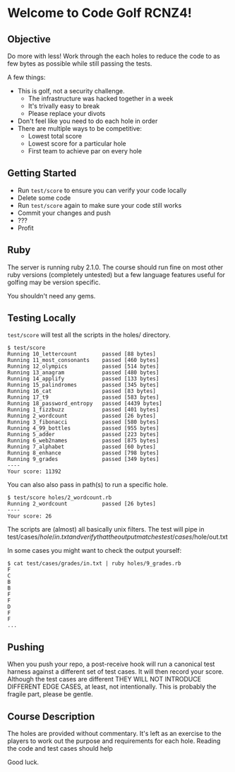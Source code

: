 # Welcome to Code Golf RCNZ4!

## Objective

Do more with less! Work through the each holes to reduce the code to as few bytes as possible while still passing the tests.

A few things:

* This is golf, not a security challenge.
    * The infrastructure was hacked together in a week
    * It's trivally easy to break
    * Please replace your divots
* Don't feel like you need to do each hole in order
* There are multiple ways to be competitive:
    * Lowest total score
    * Lowest score for a particular hole
    * First team to achieve par on every hole

## Getting Started

* Run `test/score` to ensure you can verify your code locally
* Delete some code
* Run `test/score` again to make sure your code still works
* Commit your changes and push
* ???
* Profit

## Ruby

The server is running ruby 2.1.0. The course should run fine on most other ruby versions (completely untested) but a few language features useful for golfing may be version specific.

You shouldn't need any gems.

## Testing Locally

`test/score` will test all the scripts in the holes/ directory.

    $ test/score
    Running 10_lettercount        passed [88 bytes]
    Running 11_most_consonants    passed [460 bytes]
    Running 12_olympics           passed [514 bytes]
    Running 13_anagram            passed [480 bytes]
    Running 14_applify            passed [133 bytes]
    Running 15_palindromes        passed [345 bytes]
    Running 16_cat                passed [83 bytes]
    Running 17_t9                 passed [583 bytes]
    Running 18_password_entropy   passed [4439 bytes]
    Running 1_fizzbuzz            passed [401 bytes]
    Running 2_wordcount           passed [26 bytes]
    Running 3_fibonacci           passed [580 bytes]
    Running 4_99_bottles          passed [955 bytes]
    Running 5_adder               passed [223 bytes]
    Running 6_web2names           passed [875 bytes]
    Running 7_alphabet            passed [60 bytes]
    Running 8_enhance             passed [798 bytes]
    Running 9_grades              passed [349 bytes]
    ----
    Your score: 11392

You can also also pass in path(s) to run a specific hole.

    $ test/score holes/2_wordcount.rb 
    Running 2_wordcount           passed [26 bytes]
    ----
    Your score: 26

The scripts are (almost) all basically unix filters. The test will pipe in  test/cases/$hole/in.txt and verify that the output matches test/cases/$hole/out.txt

In some cases you might want to check the output yourself:

    $ cat test/cases/grades/in.txt | ruby holes/9_grades.rb 
    F
    C
    B
    B
    F
    F
    D
    F
    F
    ...

## Pushing

When you push your repo, a post-receive hook will run a canonical test harness against a different set of test cases. It will then record your score. Although the test cases are different THEY WILL NOT INTRODUCE DIFFERENT EDGE CASES, at least, not intentionally. This is probably the fragile part, please be gentle.

## Course Description

The holes are provided without commentary. It's left as an exercise to the players to work out the purpose and requirements for each hole. Reading the code and test cases should help

Good luck.
